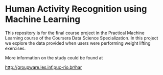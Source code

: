 Human Activity Recognition using Machine Learning
=================================================

This repository is for the final course project in the Practical Machine Learning course of the Coursera Data Science Specialization. In this project we explore the data provided when users were performing weight lifting exercises.

More information on the study could be found at 

http://groupware.les.inf.puc-rio.br/har




